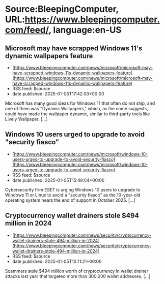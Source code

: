 # Source:BleepingComputer, URL:https://www.bleepingcomputer.com/feed/, language:en-US

## Microsoft may have scrapped Windows 11's dynamic wallpapers feature
 - [https://www.bleepingcomputer.com/news/microsoft/microsoft-may-have-scrapped-windows-11s-dynamic-wallpapers-feature](https://www.bleepingcomputer.com/news/microsoft/microsoft-may-have-scrapped-windows-11s-dynamic-wallpapers-feature)
 - RSS feed: $source
 - date published: 2025-01-05T17:42:03+00:00

Microsoft has many good ideas for Windows 11 that often do not ship, and one of them was "Dynamic Wallpapers," which, as the name suggests, could have made the wallpaper dynamic, similar to third-party tools like Lively Wallpaper. [...]

## Windows 10 users urged to upgrade to avoid "security fiasco"
 - [https://www.bleepingcomputer.com/news/microsoft/windows-10-users-urged-to-upgrade-to-avoid-security-fiasco](https://www.bleepingcomputer.com/news/microsoft/windows-10-users-urged-to-upgrade-to-avoid-security-fiasco)
 - RSS feed: $source
 - date published: 2025-01-05T15:48:04+00:00

​Cybersecurity firm ESET is urging Windows 10 users to upgrade to Windows 11 or Linux to avoid a "security fiasco" as the 10-year-old operating system nears the end of support in October 2025. [...]

## Cryptocurrency wallet drainers stole $494 million in 2024
 - [https://www.bleepingcomputer.com/news/security/cryptocurrency-wallet-drainers-stole-494-million-in-2024](https://www.bleepingcomputer.com/news/security/cryptocurrency-wallet-drainers-stole-494-million-in-2024)
 - RSS feed: $source
 - date published: 2025-01-05T10:11:21+00:00

Scammers stole $494 million worth of cryptocurrency in wallet drainer attacks last year that targeted more than 300,000 wallet addresses. [...]

